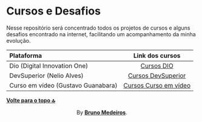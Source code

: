 # Cursos e Desafios

Nesse repositório será concentrado todos os projetos de cursos e alguns desafios encontrado na internet, facilitando um acompanhamento da minha evolução.

| Plataforma                         |                  Link dos cursos                  |
| :--------------------------------- | :-----------------------------------------------: |
| Dio (Digital Innovation One)       |           [Cursos DIO](./Dio/README.md)           |
| DevSuperior (Nelio Alves)          |   [Cursos DevSuperior](./DevSuperior/README.md)   |
| Curso em vídeo (Gustavo Guanabara) | [Cursos Curso em vídeo](./CursoEmVideo/README.md) |

<p>
<strong>
<a href="#top">Volte para o topo 🔝</a>
</strong>
</p>

<p align="center">By <strong><a href="https://github.com/BrunoMedeiros14">Bruno Medeiros</a></strong>.</p>
